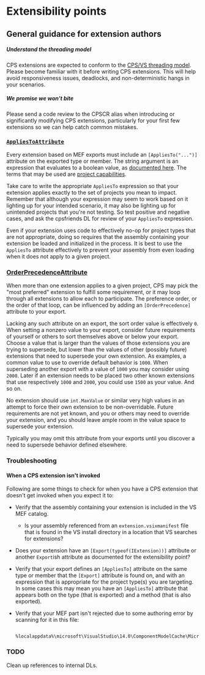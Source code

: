 Extensibility points
====================

General guidance for extension authors
--------------------------------------

##### Understand the threading model

CPS extensions are expected to conform to the [CPS/VS threading
model](../overview/threading_model.md). Please become familiar with it 
before writing CPS extensions. This will help avoid responsiveness 
issues, deadlocks, and non-deterministic hangs in your scenarios.

##### We promise we won't bite

Please send a code review to the CPSCR alias when introducing or significantly
modifying CPS extensions, particularly for your first few extensions so
we can help catch common mistakes.

### [`AppliesToAttribute`](http://index/Microsoft.VisualStudio.ProjectSystem.Utilities.v14.0/R/a40aabc698b937e1.html)

Every extension based on MEF exports must include an `[AppliesTo("...")]`
attribute on the exported type or member. The string argument is
an expression that evaluates to a boolean value, as [documented
here](http://msdn.microsoft.com/en-us/library/microsoft.visualstudio.shell.interop.ivsbooleansymbolexpressionevaluator.evaluateexpression.aspx).
The terms that may be used are [project
capabilities](../overview/about_project_capabilities.md).

Take care to write the appropriate `AppliesTo` expression so that your
extension applies exactly to the set of projects you mean to impact. Remember
that although your expression may seem to work based on it lighting up for
your intended scenario, it may also be lighting up for unintended projects
that you're not testing. So test positive and negative cases, and ask the
cpsfriends DL for review of your `AppliesTo` expression.

Even if your extension uses code to effectively no-op for project types
that are not appropriate, doing so requires that the assembly containing
your extension be loaded and initialized in the process. It is best to
use the `AppliesTo` attribute effectively to prevent your assembly from even
loading when it does not apply to a given project.

### [OrderPrecedenceAttribute](http://index/Microsoft.VisualStudio.ProjectSystem.Utilities.v14.0/R/68b045852438c9bc.html)

When more than one extension applies to a given project, CPS may pick the
"most preferred" extension to fulfill some requirement, or it may loop
through all extensions to allow each to participate. The preference order,
or the order of that loop, can be influenced by adding an `[OrderPrecedence]`
attribute to your export.

Lacking any such attribute on an export, the sort order value is effectively
`0`. When setting a nonzero value to your export, consider future requirements
of yourself or others to sort themselves above or below your export. Choose
a value that is larger than the values of those extensions you are trying to
supersede, but lower than the values of other (possibly future) extensions
that need to supersede your own extension. As examples, a common value to
use to override default behavior is `1000`. When superseding another export
with a value of `1000` you may consider using `2000`. Later if an extension
needs to be placed two other known extensions that use respectively `1000`
and `2000`, you could use `1500` as your value. And so on.

No extension should use `int.MaxValue` or similar very high values in
an attempt to force their own extension to be non-overridable. Future
requirements are not yet known, and you or others may need to override
your extension, and you should leave ample room in the value space to
supersede your extension.

Typically you may omit this attribute from your exports until you discover
a need to supersede behavior defined elsewhere. 

### Troubleshooting

#### When a CPS extension isn't invoked

Following are some things to check for when you have a CPS extension that
doesn't get invoked when you expect it to:

- Verify that the assembly containing your extension is included in the 
  VS MEF catalog.
  - Is your assembly referenced from an `extension.vsixmanifest` file 
    that is found in the VS install directory in a location that VS 
    searches for extensions?
- Does your extension have an `[Export(typeof(IExtension))]` attribute 
  or another `Export`ish attribute as documented for the extensibility point?
- Verify that your export defines an `[AppliesTo]` attribute on the 
  same type or member that the `[Export]` attribute is found on, and 
  with an expression that is appropriate for the project type(s) you 
  are targeting. In some cases this may mean you have an `[AppliesTo]` 
  attribute that appears both on the type (that is exported) and a 
  method (that is also exported).
- Verify that your MEF part isn't rejected due to some authoring error 
  by scanning for it in this file:

        %localappdata%\microsoft\VisualStudio\14.0\ComponentModelCache\Microsoft.VisualStudio.Default.err

### TODO
Clean up references to internal DLs.